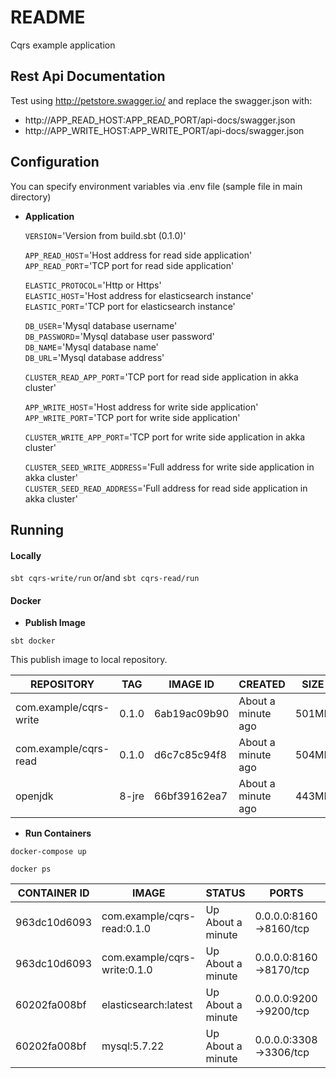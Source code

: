 # README #

Cqrs example application

## Rest Api Documentation

Test using http://petstore.swagger.io/ and replace the swagger.json with:
- http://APP_READ_HOST:APP_READ_PORT/api-docs/swagger.json
- http://APP_WRITE_HOST:APP_WRITE_PORT/api-docs/swagger.json

## Configuration

You can specify environment variables via .env file (sample file in main directory)

* **Application**

    `VERSION`='Version from build.sbt (0.1.0)'

    `APP_READ_HOST`='Host address for read side application' <br/>
    `APP_READ_PORT`='TCP port for read side application'

    `ELASTIC_PROTOCOL`='Http or Https' <br/>
    `ELASTIC_HOST`='Host address for elasticsearch instance' <br/>
    `ELASTIC_PORT`='TCP port for elasticsearch instance'
    
    `DB_USER`='Mysql database username'   
    `DB_PASSWORD`='Mysql database user password'   
    `DB_NAME`='Mysql database name'   
    `DB_URL`='Mysql database address' 
    
    `CLUSTER_READ_APP_PORT`='TCP port for read side application in akka cluster'
    
    `APP_WRITE_HOST`='Host address for write side application' <br/>
    `APP_WRITE_PORT`='TCP port for write side application'
    
    `CLUSTER_WRITE_APP_PORT`='TCP port for write side application in akka cluster'
    
    `CLUSTER_SEED_WRITE_ADDRESS`='Full address for write side application in akka cluster' <br/>
    `CLUSTER_SEED_READ_ADDRESS`='Full address for read side application in akka cluster'
          
## Running 

#### Locally

`sbt cqrs-write/run` or/and `sbt cqrs-read/run`

#### Docker

* **Publish Image**

`sbt docker`

This publish image to local repository.

|       REPOSITORY       |  TAG  |   IMAGE ID   |      CREATED       |  SIZE |
| ---------------------- | ----- | ------------ | ------------------ | ----- |
| com.example/cqrs-write | 0.1.0 | 6ab19ac09b90 | About a minute ago | 501MB |
| com.example/cqrs-read  | 0.1.0 | d6c7c85c94f8 | About a minute ago | 504MB |
|        openjdk         | 8-jre | 66bf39162ea7 | About a minute ago | 443MB |

* **Run Containers**

`docker-compose up` 

`docker ps` 

| CONTAINER ID |              IMAGE           |       STATUS      |          PORTS         |                 NAMES             |
| ------------ | ---------------------------- | ----------------- | ---------------------- | --------------------------------- |
| 963dc10d6093 | com.example/cqrs-read:0.1.0  | Up About a minute | 0.0.0.0:8160->8160/tcp | cqrs-example_cqrs.read.service_1  |
| 963dc10d6093 | com.example/cqrs-write:0.1.0 | Up About a minute | 0.0.0.0:8160->8170/tcp | cqrs-example_cqrs.write.service_1 |
| 60202fa008bf | elasticsearch:latest         | Up About a minute | 0.0.0.0:9200->9200/tcp | cqrs-example_cqrs.mysql_1         |
| 60202fa008bf | mysql:5.7.22                 | Up About a minute | 0.0.0.0:3308->3306/tcp | cqrs-example_cqrs.elasticsearch_1 |